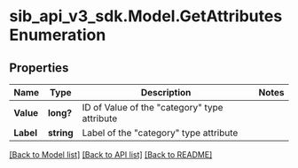 # sib_api_v3_sdk.Model.GetAttributesEnumeration
## Properties

Name | Type | Description | Notes
------------ | ------------- | ------------- | -------------
**Value** | **long?** | ID of Value of the &quot;category&quot; type attribute | 
**Label** | **string** | Label of the &quot;category&quot; type attribute | 

[[Back to Model list]](../README.md#documentation-for-models) [[Back to API list]](../README.md#documentation-for-api-endpoints) [[Back to README]](../README.md)

